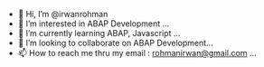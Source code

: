 - 👋 Hi, I’m @irwanrohman
- 👀 I’m interested in ABAP Development ...
- 🌱 I’m currently learning ABAP, Javascript ...
- 💞️ I’m looking to collaborate on ABAP Development...
- 📫 How to reach me thru my email : rohmanirwan@gmail.com ...

<!---
irwanrohman/irwanrohman is a ✨ special ✨ repository because its `README.md` (this file) appears on your GitHub profile.
You can click the Preview link to take a look at your changes.
--->
